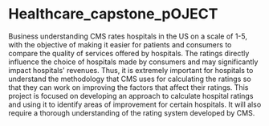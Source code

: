 # Healthcare_capstone_pOJECT
Business understanding CMS rates hospitals in the US on a scale of 1-5, with the objective of making it easier for patients and consumers to compare the quality of services offered by hospitals.     The ratings directly influence the choice of hospitals made by consumers and may significantly impact hospitals' revenues. Thus, it is extremely important for hospitals to understand the methodology that CMS uses for calculating the ratings so that they can work on improving the factors that affect their ratings.     This project is focused on developing an approach to calculate hospital ratings and using it to identify areas of improvement for certain hospitals. It will also require a thorough understanding of the rating system developed by CMS.
